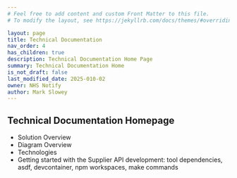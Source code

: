 ```yaml
---
# Feel free to add content and custom Front Matter to this file.
# To modify the layout, see https://jekyllrb.com/docs/themes/#overriding-theme-defaults

layout: page
title: Technical Documentation
nav_order: 4
has_children: true
description: Technical Documentation Home Page
summary: Technical Documentation Home
is_not_draft: false
last_modified_date: 2025-010-02
owner: NHS Notify
author: Mark Slowey
---
```


## Technical Documentation Homepage

- Solution Overview
- Diagram Overview
- Technologies
- Getting started with the Supplier API development: tool dependencies, asdf, devcontainer, npm workspaces, make commands
